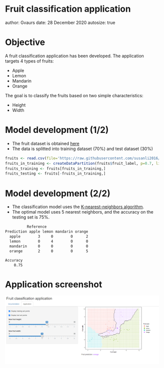 Fruit classification application
========================================================
author: Gvaurs
date: 28 December 2020
autosize: true



Objective
========================================================

A fruit classification application has been developed. The application targets 4 types of fruits: 
- Apple
- Lemon
- Mandarin
- Orange

The goal is to classify the fruits based on two simple characteristics:
- Height
- Width

Model development (1/2)
========================================================

- The fruit dataset is obtained [here](https://www.kaggle.com/mjamilmoughal/fruits-with-colors-dataset)
- The data is splitted into training dataset (70%) and test dataset (30%)

```r
fruits <- read.csv(file='https://raw.githubusercontent.com/susanli2016/Machine-Learning-with-Python/master/fruit_data_with_colors.txt', sep='\t')
fruits_in_training <- createDataPartition(fruits$fruit_label, p=0.7, list=FALSE)
fruits_training <- fruits[fruits_in_training,]
fruits_testing <- fruits[-fruits_in_training,]
```

Model development (2/2)
========================================================

- The classification model uses the [K-nearest-neighbors algorithm](https://en.wikipedia.org/wiki/K-nearest_neighbors_algorithm).
- The optimal model uses 5 nearest neighbors, and the accuracy on the testing set is 75%.

```
          Reference
Prediction apple lemon mandarin orange
  apple        3     0        0      2
  lemon        0     4        0      0
  mandarin     0     0        0      0
  orange       2     0        0      5
```

```
Accuracy 
    0.75 
```

Application screenshot
========================================================

![App screenshot](app_screenshot.png)
